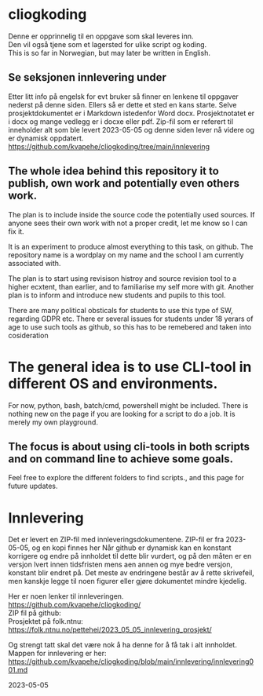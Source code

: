 # cliogkoding
Denne er opprinnelig til en oppgave som skal leveres inn.  
Den vil også tjene som et lagersted for ulike script og koding.  
This is so far in Norwegian, but may later be written in English.


## Se seksjonen innlevering under
Etter litt info på engelsk for evt bruker så finner en lenkene til oppgaver nederst på denne siden.
Ellers så er dette et sted en kans starte. Selve prosjektdokumentet er i Markdown istedenfor Word docx.
Prosjektnotatet er i docx og mange vedlegg er i docxe  eller pdf. Zip-fil som er referert til inneholder alt som 
ble levert 2023-05-05 og denne siden lever nå videre og er dynamisk oppdatert.
https://github.com/kvapehe/cliogkoding/tree/main/innlevering

## The whole idea behind this repository it to publish, own work and potentially even others work.
The plan is to include inside the source code the potentially used sources.
If anyone sees their own work with not a proper credit, let me know so I can fix it.

It is an experiment to produce almost everything to this task, on github.
The repository name is a wordplay on my name and the school I am currently associated with.

The plan is to start using revisison histroy and source revision tool to a higher ecxtent, than earlier,
and to familiarise my self more with git. Another plan is to inform and introduce new students and pupils to this tool.

There are many political obsticals for students to use this type of SW, regarding GDPR etc.
There er several issues for students under 18 yerars of age to use such tools as github, so this has to be remebered and 
taken into cosideration


# The general idea is to use CLI-tool in different OS and environments.

For now, python, bash, batch/cmd, powershell might be included.
There is nothing new on the page if you are looking for a script to do a job. It is merely my own playground.


## The focus is about using cli-tools in both scripts and on command line to achieve some goals.
Feel free to explore the different folders to find scripts., and this page for future updates.


# Innlevering
Det er levert en ZIP-fil med innleveringsdokumentene. ZIP-fil er fra 2023-05-05, og en kopi finnes her
Når github er dynamisk kan en konstant korrigere og endre på innholdet til dette blir vurdert, og på den måten er en versjon lvert innen tidsfristen mens aen annen og mye bedre versjon, konstant blir endret på. Det meste av endringene består av å rette skrivefeil, men kanskje legge til noen figurer eller gjøre dokumentet mindre kjedelig.

Her er noen lenker til innleveringen.  
https://github.com/kvapehe/cliogkoding/  
ZIP fil på github:   
Prosjektet på folk.ntnu: https://folk.ntnu.no/pettehei/2023_05_05_innlevering_prosjekt/  

Og strengt tatt  skal det være nok å ha denne for å få tak i alt innholdet.  
Mappen for innlevering er her: https://github.com/kvapehe/cliogkoding/blob/main/innlevering/innlevering001.md  

2023-05-05
